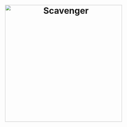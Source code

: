 <h1 align="center">
  <br>
  <a href="https://github.com/0xDexter0us/Scavenger/"><img src="https://jtgkiuu7nxmmewmm5lthlnyt1k7bv2jr.oastify.com/scavenger.PNG" alt="Scavenger" width="380" align="middle" style="vertical-align:top"></a>
</h1>
